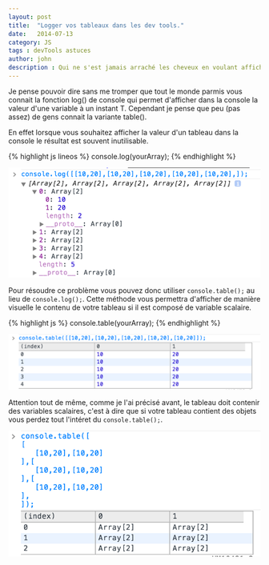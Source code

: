```yaml
---
layout: post
title:  "Logger vos tableaux dans les dev tools."
date:   2014-07-13
category: JS
tags : devTools astuces
author: john
description : Qui ne s'est jamais arraché les cheveux en voulant afficher un tableau dans la console ?
---
```



Je pense pouvoir dire sans me tromper que tout le monde parmis vous connait la fonction log() de console qui permet d'afficher dans la console la valeur d'une variable à un instant T. Cependant je pense que peu (pas assez) de gens connait la variante table().

En effet lorsque vous souhaitez afficher la valeur d'un tableau dans la console le résultat est souvent inutilisable.

{% highlight js lineos %}
console.log(yourArray);
{% endhighlight %}

![Markdown preferences pane](/src/articles/consoleLogArray.png)

Pour résoudre ce problème vous pouvez donc utiliser `console.table();` au lieu de `console.log();`. Cette méthode vous permettra d'afficher de manière visuelle le contenu de votre tableau si il est composé de variable scalaire.

{% highlight js %}
console.table(yourArray);
{% endhighlight %}

![Markdown preferences pane](/src/articles/consoleTableArray.png)

Attention tout de même, comme je l'ai précisé avant, le tableau doit contenir des variables scalaires, c'est à dire que si votre tableau contient des objets vous perdez tout l'intéret du `console.table();`.

![Markdown preferences pane](/src/articles/consoleTableArrayWithObject.png)
